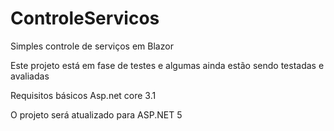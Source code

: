 # ControleServicos
Simples controle de serviços em Blazor

Este projeto está em fase de testes e algumas ainda estão sendo testadas e avaliadas

Requisitos básicos Asp.net core 3.1

O projeto será atualizado para ASP.NET 5
